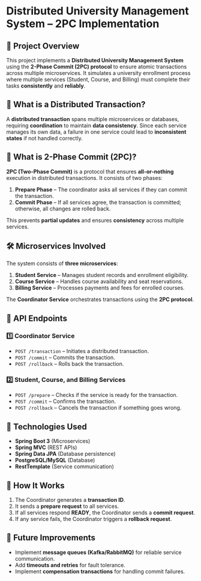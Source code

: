 
# **Distributed University Management System – 2PC Implementation**  

## **📌 Project Overview**  
This project implements a **Distributed University Management System** using the **2-Phase Commit (2PC) protocol** to ensure atomic transactions across multiple microservices. It simulates a university enrollment process where multiple services (Student, Course, and Billing) must complete their tasks **consistently** and **reliably**.

## **🔹 What is a Distributed Transaction?**  
A **distributed transaction** spans multiple microservices or databases, requiring **coordination** to maintain **data consistency**. Since each service manages its own data, a failure in one service could lead to **inconsistent states** if not handled correctly.

## **🔹 What is 2-Phase Commit (2PC)?**  
**2PC (Two-Phase Commit)** is a protocol that ensures **all-or-nothing** execution in distributed transactions. It consists of two phases:  

1. **Prepare Phase** – The coordinator asks all services if they can commit the transaction.  
2. **Commit Phase** – If all services agree, the transaction is committed; otherwise, all changes are rolled back.  

This prevents **partial updates** and ensures **consistency** across multiple services.  

## **🛠️ Microservices Involved**
The system consists of **three microservices**:  

1. **Student Service** – Manages student records and enrollment eligibility.  
2. **Course Service** – Handles course availability and seat reservations.  
3. **Billing Service** – Processes payments and fees for enrolled courses.  

The **Coordinator Service** orchestrates transactions using the **2PC protocol**.

## **🔹 API Endpoints**
### **1️⃣ Coordinator Service**
- `POST /transaction` – Initiates a distributed transaction.  
- `POST /commit` – Commits the transaction.  
- `POST /rollback` – Rolls back the transaction.  

### **2️⃣ Student, Course, and Billing Services**
- `POST /prepare` – Checks if the service is ready for the transaction.  
- `POST /commit` – Confirms the transaction.  
- `POST /rollback` – Cancels the transaction if something goes wrong.  

## **🔹 Technologies Used**
- **Spring Boot 3** (Microservices)  
- **Spring MVC** (REST APIs)  
- **Spring Data JPA** (Database persistence)  
- **PostgreSQL/MySQL** (Database)  
- **RestTemplate** (Service communication)  

## **📌 How It Works**
1. The Coordinator generates a **transaction ID**.  
2. It sends a **prepare request** to all services.  
3. If all services respond **READY**, the Coordinator sends a **commit request**.  
4. If any service fails, the Coordinator triggers a **rollback request**.  

## **🚀 Future Improvements**
- Implement **message queues (Kafka/RabbitMQ)** for reliable service communication.  
- Add **timeouts and retries** for fault tolerance.  
- Implement **compensation transactions** for handling commit failures.  
